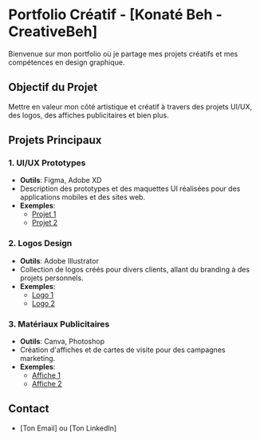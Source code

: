 # Portfolio Créatif - [Konaté Beh - CreativeBeh]

Bienvenue sur mon portfolio où je partage mes projets créatifs et mes compétences en design graphique.

## Objectif du Projet
Mettre en valeur mon côté artistique et créatif à travers des projets UI/UX, des logos, des affiches publicitaires et bien plus.

## Projets Principaux
### 1. UI/UX Prototypes
- **Outils**: Figma, Adobe XD
- Description des prototypes et des maquettes UI réalisées pour des applications mobiles et des sites web.
- **Exemples**:
    - [Projet 1](assets/images/projets/projet1/screenshot1.jpg)
    - [Projet 2](assets/images/projets/projet2/screenshot2.jpg)

### 2. Logos Design
- **Outils**: Adobe Illustrator
- Collection de logos créés pour divers clients, allant du branding à des projets personnels.
- **Exemples**:
    - [Logo 1](assets/images/projets/projet1/screenshot3.jpg)
    - [Logo 2](assets/images/projets/projet2/screenshot3.jpg)

### 3. Matériaux Publicitaires
- **Outils**: Canva, Photoshop
- Création d'affiches et de cartes de visite pour des campagnes marketing.
- **Exemples**:
    - [Affiche 1](assets/images/projets/projet3/screenshot1.jpg)
    - [Affiche 2](assets/images/projets/projet3/screenshot2.jpg)

## Contact
- [Ton Email] ou [Ton LinkedIn]


<!--
**CreativeBeh/CreativeBeh** is a ✨ _special_ ✨ repository because its `README.md` (this file) appears on your GitHub profile.

Here are some ideas to get you started:

- 🔭 I’m currently working on ...
- 🌱 I’m currently learning ...
- 👯 I’m looking to collaborate on ...
- 🤔 I’m looking for help with ...
- 💬 Ask me about ...
- 📫 How to reach me: ...
- 😄 Pronouns: ...
- ⚡ Fun fact: ...
-->
